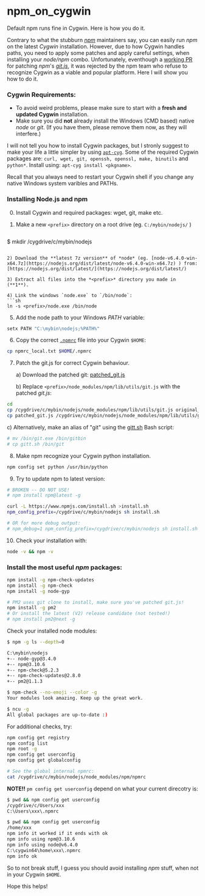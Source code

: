 # npm_on_cygwin
Default npm runs fine in Cygwin. Here is how you do it. 

Contrary to what the stubburn *[npm](https://github.com/npm/npm/)* maintainers say, you can easily run *npm* on the latest *Cygwin* installation. However, due to how Cygwin handles paths, you need to apply some patches and apply careful settings, when installing your *node/npm* combo. Unfortunately, eventhough a [working PR](https://github.com/npm/npm/pull/12366) for patching *npm*'s *[git.js](https://github.com/npm/npm/blob/master/lib/utils/git.js)*, it was rejected by the npm team who refuse to recognize Cygwin as a viable and popular platform. Here I will show you how to do it.


### Cygwin Requirements:

* To avoid weird problems, please make sure to start with a **fresh and updated Cygwin** installation. 
* Make sure you did **not** already install the Windows (CMD based) native *node* or *git*.
  (If you have them, please remove them now, as they will interfere.)

I will not tell you how to install Cygwin packages, but I stronly suggest to make your life a little simpler by using [`apt-cyg`](https://github.com/transcode-open/apt-cyg). Some of the required Cygwin packages are: `curl, wget, git, openssh, openssl, make, binutils` and `python*`. Install using: `apt-cyg install <pkgname>`.

Recall that you always need to restart your Cygwin shell if you change any native Windows system varibles and PATHs. 


### Installing Node.js and npm

0) Install Cygwin and required packages: wget, git, make etc. 

1) Make a new `<prefix>` directory on a root drive (eg. `C:/mybin/nodejs/` )
   ```sh
  $ mkdir /cygdrive/c/mybin/nodejs
   ```
   
2) Download the **latest 7z version** of *node* (eg. [node-v6.4.0-win-x64.7z](https://nodejs.org/dist/latest/node-v6.4.0-win-x64.7z) ) from:
   [https://nodejs.org/dist/latest/](https://nodejs.org/dist/latest/)
   
3) Extract all files into the *<prefix>* directory you made in (**1**).

4) Link the windows `node.exe` to `/bin/node`:
```sh
ln -s <prefix>/node.exe /bin/node
```

5) Add the node *<prefix>* path to your Windows *PATH* variable:
```sh
setx PATH "C:\mybin\nodejs;%PATH%"
```
6) Copy the correct [`.npmrc`](https://github.com/emigenix/npm_on_cygwin/blob/master/npmrc_local.txt) file into your Cygwin `$HOME`:
```sh
cp npmrc_local.txt $HOME/.npmrc 
```

7) Patch the git.js for correct Cygwin behaviour.

   a) Download the patched git: [patched_git.js](https://github.com/emigenix/npm_on_cygwin/blob/master/patched_git.js)

   b) Replace `<prefix>/node_modules/npm/lib/utils/git.js` with the patched *git.js*: 

```sh
cd
cp /cygdrive/c/mybin/nodejs/node_modules/npm/lib/utils/git.js original_git.js
cp patched_git.js /cygdrive/c/mybin/nodejs/node_modules/npm/lib/utils/git.js
```
   c) Alternatively, make an alias of "git" using the [gitt.sh](https://github.com/emigenix/npm_on_cygwin/blob/master/gitt.sh) Bash script:
```sh
# mv /bin/git.exe /bin/gitbin
# cp gitt.sh /bin/git
```

8) Make npm recognize your Cygwin python installation.
```sh
npm config set python /usr/bin/python
```

9) Try to update npm to latest version:
```sh
# BROKEN -- DO NOT USE! 
# npm install npm@latest -g

curl -L https://www.npmjs.com/install.sh >install.sh
npm_config_prefix=/cygdrive/c/mybin/nodejs sh install.sh

# OR for more debug output:
# npm_debug=1 npm_config_prefix=/cygdrive/c/mybin/nodejs sh install.sh
```
10) Check your installation with: 
```sh
node -v && npm -v
```


### Install the most useful *npm* packages:

```bash
npm install -g npm-check-updates
npm install -g npm-check
npm install -g node-gyp

# PM2 uses git clone to install, make sure you've patched git.js!
npm install -g pm2
# Or install the latest (V2) release candidate (not tested!)
# npm install pm2@next -g

```

Check your installed node modules:
```bash
$ npm -g ls --depth=0

C:\mybin\nodejs
+-- node-gyp@3.4.0
+-- npm@3.10.6
+-- npm-check@5.2.3
+-- npm-check-updates@2.8.0
+-- pm2@1.1.3

$ npm-check --no-emoji --color -g
Your modules look amazing. Keep up the great work.

$ ncu -g
All global packages are up-to-date :)
```

For additional checks, try:

```sh
npm config get registry
npm config list
npm root -g
npm config get userconfig
npm config get globalconfig

# See the global internal npmrc:
cat /cygdrive/c/mybin/nodejs/node_modules/npm/npmrc
```

**NOTE!!** `pm config get userconfig` depend on what your current direcotry is:

```sh
$ pwd && npm config get userconfig
/cygdrive/c/Users/xxx
C:\Users\xxx\.npmrc

$ pwd && npm config get userconfig
/home/xxx
npm info it worked if it ends with ok
npm info using npm@3.10.6
npm info using node@v6.4.0
C:\cygwin64\home\xxx\.npmrc
npm info ok
```

So to not break stuff, I guess you should avoid installing *npm* stuff, when not in your Cygwin `$HOME`.

Hope this helps!
